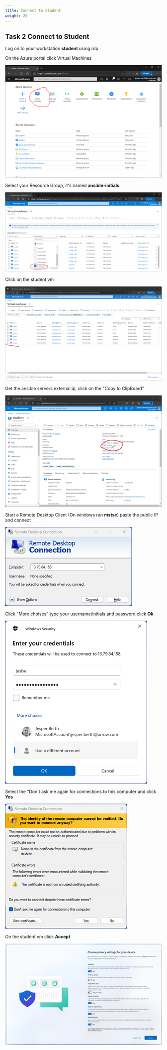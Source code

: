 ```yaml
---
title: Connect to Student
weight: 20
---
```



## Task 2 Connect to Student

Log on to your workstation __student__ using rdp

On the Azure portal click Virtual Machines

![Alt text](images/000_azure_portal.png?raw=true "Azure Portal")

Select your Resource Group, it's named __ansible-initials__

![Alt text](images/000_azure_portal_resourcegroup.png?raw=true "Azure Portal")

Click on the student vm

![Alt text](images/000_azure_portal_vm.png?raw=true "Azure Portal VMs")

Get the ansible servers external ip, click on the "Copy to ClipBoard"

![Alt text](images/000_azure_portal_vm_ip.png?raw=true "Azure Portal VM ip")

Start a Remote Desktop Client (On windows run __mstsc__) paste the public IP and connect

![Alt text](images/000_azure_portal_vm_mstsc.png?raw=true "mstsc")

Click "More choises" type your username/initials and password click __Ok__

![Alt text](images/000_azure_portal_vm_mstsc_login.png?raw=true "mstsc login")

Select the "Don't ask me again for connections to this computer and click __Yes__

![Alt text](images/000_azure_portal_vm_mstsc_login_yes.png?raw=true "mstsc login")

On the student vm click __Accept__

![Alt text](images/000_student_accept.png?raw=true "Student accept")
